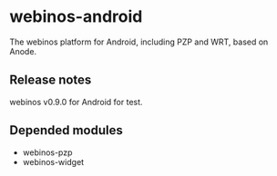 # webinos-android

The webinos platform for Android, including PZP and WRT, based on Anode.

## Release notes

webinos v0.9.0 for Android for test.

## Depended modules

* webinos-pzp
* webinos-widget


